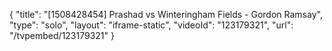 {
    "title": "[1508428454] Prashad vs Winteringham Fields  - Gordon Ramsay",
    "type": "solo",
    "layout": "iframe-static",
    "videoId": "123179321",
    "url": "\/tvpembed\/123179321"
}